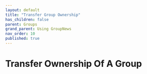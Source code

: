 ```yaml
---
layout: default
title: "Transfer Group Ownership"
has_children: false
parent: Groups
grand_parent: Using GroupNews
nav_order: 10
published: true
---
```


# Transfer Ownership Of A Group
